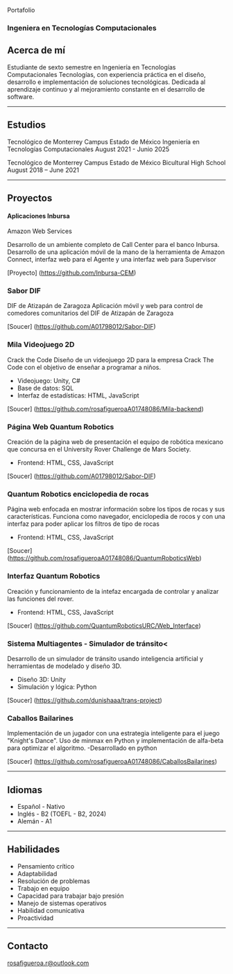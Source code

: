 
Portafolio
### Ingeniera en Tecnologías Computacionales

## Acerca de mí
Estudiante de sexto semestre en Ingeniería en Tecnologías Computacionales Tecnologías, con experiencia práctica en el diseño, desarrollo e implementación de soluciones tecnológicas. Dedicada al aprendizaje continuo y al mejoramiento constante en el desarrollo de software.

* * *

## Estudios 

Tecnológico de Monterrey Campus Estado de México
Ingeniería en Tecnologías Computacionales
August 2021 - Junio 2025


Tecnológico de Monterrey Campus Estado de México
Bicultural High School
August 2018 – June 2021

* * *

## Proyectos

#### Aplicaciones Inbursa
Amazon Web Services

Desarrollo de un ambiente completo de Call Center para el banco Inbursa. Desarrollo de una aplicación móvil de la mano de la herramienta de Amazon Connect, interfaz web para el Agente y una interfaz web para Supervisor

[Proyecto] (https://github.com/Inbursa-CEM)

### Sabor DIF
DIF de Atizapán de Zaragoza
Aplicación móvil y web para control de comedores comunitarios del DIF de Atizapán de Zaragoza

[Soucer] (https://github.com/A01798012/Sabor-DIF)

### Mila Videojuego 2D
Crack the Code
Diseño de un videojuego 2D para la empresa Crack The Code con el objetivo de enseñar a programar a niños.
- Videojuego: Unity, C#
- Base de datos: SQL
- Interfaz de estadísticas: HTML, JavaScript

[Soucer] (https://github.com/rosafigueroaA01748086/Mila-backend)

### Página Web Quantum Robotics

Creación de la página web de presentación  el equipo de robótica mexicano que concursa en el University Rover Challenge de Mars Society.
- Frontend: HTML, CSS, JavaScript

[Soucer] (https://github.com/A01798012/Sabor-DIF)

### Quantum Robotics enciclopedia de rocas

Página web enfocada en mostrar información sobre los tipos de rocas y sus características. Funciona como navegador, enciclopedia de rocos y con una interfaz para poder aplicar los filtros de tipo de rocas
- Frontend: HTML, CSS, JavaScript</li>

[Soucer] (https://github.com/rosafigueroaA01748086/QuantumRoboticsWeb)

### Interfaz Quantum Robotics

Creación y funcionamiento de la intefaz encargada de controlar y analizar las funciones del rover.
- Frontend: HTML, CSS, JavaScript

[Soucer] (https://github.com/QuantumRoboticsURC/Web_Interface)
           
### Sistema Multiagentes - Simulador de tránsito<

Desarrollo de un simulador de tránsito usando inteligencia artificial y herramientas de modelado y diseño 3D.
- Diseño 3D: Unity
- Simulación y lógica: Python

[Soucer] (https://github.com/dunishaaa/trans-project)

### Caballos Bailarines
Implementación de un jugador con una estrategia inteligente para el juego "Knight's Dance". Uso de minmax en Python y implementación de alfa-beta para optimizar el algoritmo.
-Desarrollado en python

[Soucer] (https://github.com/rosafigueroaA01748086/CaballosBailarines)

* * *

## Idiomas
- Español - Nativo
- Inglés - B2 (TOEFL - B2, 2024)
- Alemán - A1

* * *

## Habilidades

-  Pensamiento crítico
-  Adaptabilidad
-  Resolución de problemas
-  Trabajo en equipo
-  Capacidad para trabajar bajo presión
-  Manejo de sistemas operativos
-  Habilidad comunicativa
-  Proactividad

* * *

## Contacto
rosafigueroa.r@outlook.com

